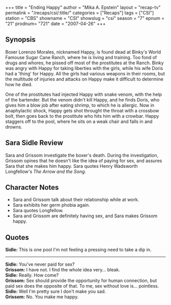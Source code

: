 +++
title = "Ending Happy"
author = "Mika A. Epstein"
layout = "recap-tv"
permalink = "/recaps/csi/:title/"
categories = ["Recaps"]
tags = ["CSI"]
station = "CBS"
showname = "CSI"
showslug = "csi"
season = "7"
epnum = "21"
prodnum= "721"
date = "2007-04-26"
+++

## Synopsis

Boxer Lorenzo Morales, nicknamed Happy, is found dead at Binky's World Famouse Sugar Cane Ranch, where he is living and training. Too fond of drugs and whores, he pissed off most of the prostitutes at the Ranch. Binky was angry with Happy for taking liberties with the girls, while his wife Doris had a 'thing' for Happy. All the girls had various weapons in their rooms, but the multitude of injuries and attacks on Happy make it difficult to determine how he died.

One of the prostitutes had injected Happy with snake venom, with the help of the bartender. But the venom didn't kill Happy, and he finds Doris, who gives him a blow job after eating shrimp, to which he is allergic. Now in anaphylactic shock, Happy gets shot throught the throat with a crossbow bolt, then goes back to the prostitute who hits him with a crowbar. Happy staggers off to the pool, where he sits on a weak chair and falls in and drowns.

## Sara Sidle Review

Sara and Grissom investigate the boxer's death. During the investigation, Grissom opines that he doesn't like the idea of paying for sex, and assures Sara that she makes him happy. Sara quotes Henry Wadsworth Longfellow's _The Arrow and the Song_.

## Character Notes

* Sara and Grissom talk about their relationship while at work.  
* Sara exhibits her germ phobia again.  
* Sara quotes Longfellow.  
* Sara and Grissom are definitely having sex, and Sara makes Grissom happy.

## Quotes

**Sidle:** This is one pool I'm not feeling a pressing need to take a dip in.  

- - -

**Sidle:** You've never paid for sex?  
**Grissom:** I have not. I find the whole idea very... bleak.  
**Sidle:** Really. How come?  
**Grissom:** Sex should provide the opportunity for human connection, but paid sex does the opposite of that. To me, sex without love is... pointless.  
**Sidle:** Well I'm pretty sure I don't make you sad.  
**Grissom:** No. You make me happy.

